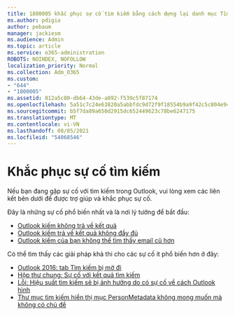```yaml
---
title: 1800005 khắc phục sự cố tìm kiếm bằng cách dựng lại danh mục Tìm kiếm Tức thì của bạn
ms.author: pdigia
author: pebaum
manager: jackiesm
ms.audience: Admin
ms.topic: article
ms.service: o365-administration
ROBOTS: NOINDEX, NOFOLLOW
localization_priority: Normal
ms.collection: Adm_O365
ms.custom:
- "644"
- "1800005"
ms.assetid: 812a5c80-db64-43de-a892-f539c5f87174
ms.openlocfilehash: 5a51c7c24e63820a5abbfdc9d72f9f18554b9a9f42c5c804e944137df928efa9
ms.sourcegitcommit: b5f7da89a650d2915dc652449623c78be6247175
ms.translationtype: MT
ms.contentlocale: vi-VN
ms.lasthandoff: 08/05/2021
ms.locfileid: "54068546"
---
```

# <a name="troubleshoot-search-issues"></a>Khắc phục sự cố tìm kiếm

Nếu bạn đang gặp sự cố với tìm kiếm trong Outlook, vui lòng xem các liên kết bên dưới để được trợ giúp và khắc phục sự cố.

Đây là những sự cố phổ biến nhất và là nơi lý tưởng để bắt đầu:

- [Outlook kiếm không trả về kết quả](https://support.office.com/article/2556b11f-f4d8-46be-b0a7-de33a3f4f066#bkmk_noresults)
- [Outlook kiếm trả về kết quả không đầy đủ](https://support.office.com/article/2556b11f-f4d8-46be-b0a7-de33a3f4f066#bkmk_incompleteresults)
- [Outlook kiếm của bạn không thể tìm thấy email cũ hơn](https://support.office.com/article/2556b11f-f4d8-46be-b0a7-de33a3f4f066#bkmk_olderemails)

Có thể tìm thấy các giải pháp khả thi cho các sự cố ít phổ biến hơn ở đây:

- [Outlook 2016: tab Tìm kiếm bị mờ đi](https://support.office.com/article/2556b11f-f4d8-46be-b0a7-de33a3f4f066#bkmk_greytab)
- [Hộp thư chung: Sự cố với kết quả tìm kiếm](https://support.office.com/article/2556b11f-f4d8-46be-b0a7-de33a3f4f066#bkmk_sharedmailbox)
- [Lỗi: Hiệu suất tìm kiếm sẽ bị ảnh hưởng do có sự cố về cách Outlook hình](https://support.office.com/article/51c9d2c7-a3db-4358-afdf-50d3a9e57039)
- [Thư mục tìm kiếm hiển thị mục PersonMetadata không mong muốn mà không có chủ đề](https://support.microsoft.com/help/4035436/outlook-search-folders-show-items-with-blank-subject)